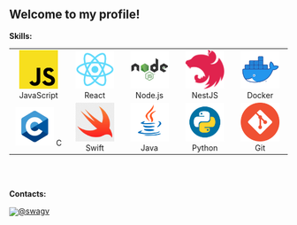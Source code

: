## Welcome to my profile!

**Skills:**

<table align="center" height="240">
	<tr>
		<td align="center" width="100">
			<img src="img/js.png" height="70px" width="70px">
			JavaScript
		</td>
		<td align="center" width="100">
			<img src="img/react.png" height="70px" width="70px">
			React
		</td>
		<td align="center" width="100">
			<img src="img/nodejs.png" height="70px" width="70px">
			Node.js
		</td>
		<td align="center" width="100">
			<img src="img/nestjs.png" height="70px" width="70px">
			NestJS
		</td>
		<td align="center" width="100">
			<img src="img/docker.png" height="70px" width="70px">
			Docker
		</td>
	</tr>
	<tr>
		<td align="center" width="100">
			<img src="img/c.png" height="70px" width="70px">
			C
		</td>
		<td align="center" width="100">
			<img src="img/swift.png" height="70px" width="70px">
			Swift
		</td>
		<td align="center" width="100">
			<img src="img/java.png" height="70px" width="70px">
			Java
		</td>
		<td align="center" width="100">
			<img src="img/python.png" height="70px" width="70px">
			Python
		</td>
		<td align="center" width="100">
			<img src="img/git.png" height="70px" width="70px">
			Git
		</td>
	</tr>
</table>

**Contacts:**

<img src="https://1000logos.net/wp-content/uploads/2021/04/Telegram-logo.png" width="40px" align="center">[@swagv](https://t.me/swagv)
